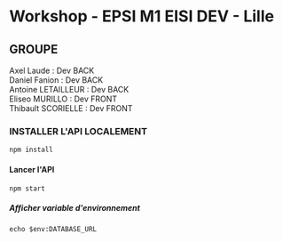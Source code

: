 # Workshop - EPSI M1 EISI DEV - Lille

## GROUPE

Axel Laude : Dev BACK  
Daniel Fanion : Dev BACK  
Antoine LETAILLEUR : Dev BACK  
Eliseo MURILLO : Dev FRONT  
Thibault SCORIELLE : Dev FRONT  

### INSTALLER L'API LOCALEMENT

`npm install`

#### Lancer l'API

`npm start`

##### Afficher variable d'environnement

`echo $env:DATABASE_URL`
